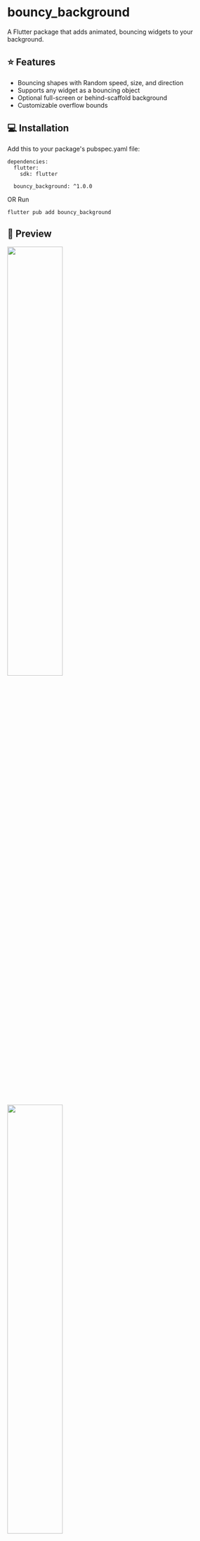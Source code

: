 # bouncy_background
A Flutter package that adds animated, bouncing widgets to your background.

## ⭐️ Features
- Bouncing shapes with Random speed, size, and direction
- Supports any widget as a bouncing object
- Optional full-screen or behind-scaffold background
- Customizable overflow bounds

## 💻 Installation
Add this to your package's pubspec.yaml file:
```
dependencies:
  flutter:
    sdk: flutter

  bouncy_background: ^1.0.0
```
OR Run
```
flutter pub add bouncy_background
```

## 📸 Preview
<img width=50% src='https://github.com/user-attachments/assets/c5a84acf-1a70-4258-9c92-e7e9f4d62206'>
<img width=50% src='https://github.com/user-attachments/assets/580820d4-86da-435a-826b-b5329f2caf25'>


## ⚠️⚠️⚠️ Important: Required Setup ⚠️⚠️⚠️
Before using `bouncy_background`, you **must initialize device size** by calling:

```dart
BouncyDeviceSize.init(context);
```
This should be done at the very beginning of your app,
inside the build() method of your root widget, like this:
### Example
```dart
class MyApp extends StatelessWidget {
  const MyApp({super.key});

  @override
  Widget build(BuildContext context) {
    BouncyDeviceSize.init(context); // ✅ MUST be called here!
    return const MaterialApp(
      debugShowCheckedModeBanner: false,
      home: BouncyBackgroundEx(),
    );
  }
}
```

## Usage
You are free to use the background with or without Scaffold.
You are also free to set the size of the widgets and the widgets you want to use as backgrounds.
However, please set the number of widgets to be in the background and the size of the widgets well.
```dart
class BouncyBackgroundEx extends StatelessWidget {
  const BouncyBackgroundEx({super.key});

  @override
  Widget build(BuildContext context) {
    return Scaffold(
      body: SafeArea(
        child: BouncyBackground(
          isScaffold: false, // With or without Scaffold
          // if with Scaffold

          // you can set the following variables.
          // ---- Scaffold variables ----
          // PreferredSizeWidget? appBar;
          // Widget? bottomNavigationBar;
          // FloatingActionButton? floatingActionButton;
          // Color? backgroundColor;
          // bool? resizeToAvoidBottomInset;
          // ---- Scaffold variables ----

          // How much the object can move beyond the right edges
          minusWidth: 100, 

          // How much the object can move below the screen
          // For Example,
          // if you set bottomNaviation, minusHeight about 100 setting
          minusHeight: 100,
          // rotate speed
          // if rotateSpeed = 0
          //    => not rotate
          //    => generally, -0.05 <= rotateSpeed <= 0.05
          ratationSpeed: 0.05,
          boxHeight: 50, // inner widget height
          boxWidth: 50, // inner widget width
          boxCount: 10, // inner widget count
          // custom inner widget
          bouncyWidget: Container(
            width: 50,
            height: 50,
            decoration: const BoxDecoration(
              shape: BoxShape.circle,
              color: Colors.purple,
            ),
          ),
          // body
          body: const Center(
            child: Column(
              children: [   
                Text('1'),
                Text('2'),
              ],
            ),
          ),
        ),
      ),
    );
  }
}
```

## ⚙️ BouncyBackground Parameters
| Parameter               | Type                        | Required | Default      | Description                                                                 |
|-------------------------|-----------------------------|----------|--------------|-----------------------------------------------------------------------------|
| `body`                  | `Widget`                    | ✅ Yes    | –            | The main body widget of the screen                                          |
| `appBar`                | `PreferredSizeWidget?`      | ❌ No     | `null`       | Scaffold app bar                                                            |
| `bottomNavigationBar`   | `Widget?`                   | ❌ No     | `null`       | Scaffold bottom navigation bar                                              |
| `floatingActionButton`  | `FloatingActionButton?`     | ❌ No     | `null`       | Scaffold floating action button                                             |
| `backgroundColor`       | `Color?`                    | ❌ No     | `null`       | Background color of the Scaffold                                            |
| `resizeToAvoidBottomInset` | `bool?`                | ❌ No     | `null`       | Whether to resize when keyboard appears                                     |
| `minusWidth`            | `double`                    | ❌ No     | `0`          | Horizontal overflow range (how far widget can bounce off-screen)           |
| `minusHeight`           | `double`                    | ❌ No     | `0`          | Vertical overflow range (how far widget can bounce off-screen)             |
| `isScaffold`            | `bool`                      | ❌ No     | `true`       | Use Scaffold internally or not                                              |
| `bouncyWidget`          | `Widget`                    | ✅ Yes    | –            | The widget that will be duplicated and animated                            |
| `boxWidth`              | `double`                    | ✅ Yes    | –            | Width of each bouncy widget                                                 |
| `boxHeight`             | `double`                    | ✅ Yes    | –            | Height of each bouncy widget                                                |
| `boxCount`              | `int`                       | ✅ Yes    | –            | Number of widgets to animate                                                |

## 🛠️ Planned Features / TODO
- [✅] Control rotation speed per object
- [ ] Set movement speed per object
- [ ] Support multiple types of bouncy widgets in one background
- [ ] Direction bias (e.g., only left/right bounce)


## 📄 License
This project is licensed under the MIT License.  
See the [LICENSE](LICENSE) file for details.